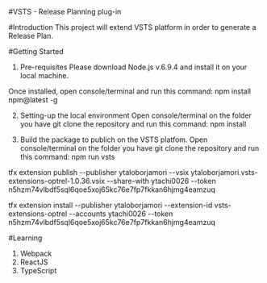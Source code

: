 #VSTS - Release Planning plug-in

#Introduction
This project will extend VSTS platform in order to generate a Release Plan.

#Getting Started
1.	Pre-requisites
Please download Node.js v.6.9.4 and install it on your local machine.

Once installed, open console/terminal and run this command:
npm install npm@latest -g

2.	Setting-up the local environment
Open console/terminal on the folder you have git clone the repository and run this command: 
npm install

3.	Build the package to publich on the VSTS platfom.
Open console/terminal on the folder you have git clone the repository and run this command: 
npm run vsts

tfx extension publish --publisher ytaloborjamori --vsix ytaloborjamori.vsts-extensions-optrel-1.0.36.vsix --share-with ytachi0026 --token n5hzm74vlbdf5sql6qoe5xoj65kc76e7fp7fkkan6hjmg4eamzuq

tfx extension install --publisher ytaloborjamori --extension-id vsts-extensions-optrel --accounts ytachi0026 --token n5hzm74vlbdf5sql6qoe5xoj65kc76e7fp7fkkan6hjmg4eamzuq



#Learning
1. Webpack
2. ReactJS
3. TypeScript
